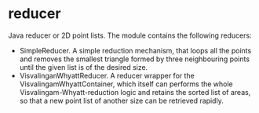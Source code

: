 reducer
=======

Java reducer or 2D point lists.
The module contains the following reducers:
- SimpleReducer. A simple reduction mechanism, that loops all the points and removes the smallest triangle
  formed by three neighbouring points until the given list is of the desired size.
- VisvalinganWhyattReducer. A reducer wrapper for the VisvalingamWhyattContainer, which itself can
  performs the whole Visvalingam-Whyatt-reduction logic and retains the sorted list of areas, so that
  a new point list of another size can be retrieved rapidly.